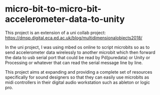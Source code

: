 # micro-bit-to-micro-bit-accelerometer-data-to-unity
This project is an extension of a uni collab project:
https://dmsp.digital.eca.ed.ac.uk/blog/multidimensionalobjects2018/

In the uni project, I was using mbed os online to script microbits so as to send accelerometer data wirelessly to another microbit which then forward the data to usb serial port that could be read by Pd(puredata) or Unity or Processing or whatever that can read the serial message line by line.

This project aims at expanding and providing a complete set of resources specifically for sound designers so that they can easily use microbits as midi controllers in their digital audio workstation such as ableton or logic pro.

